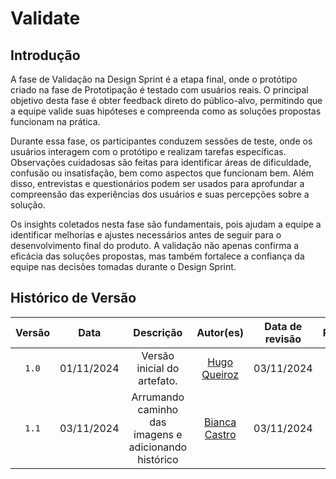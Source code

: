 # Validate

## Introdução

A fase de Validação na Design Sprint é a etapa final, onde o protótipo criado na fase de Prototipação é testado com usuários reais. O principal objetivo desta fase é obter feedback direto do público-alvo, permitindo que a equipe valide suas hipóteses e compreenda como as soluções propostas funcionam na prática.

Durante essa fase, os participantes conduzem sessões de teste, onde os usuários interagem com o protótipo e realizam tarefas específicas. Observações cuidadosas são feitas para identificar áreas de dificuldade, confusão ou insatisfação, bem como aspectos que funcionam bem. Além disso, entrevistas e questionários podem ser usados para aprofundar a compreensão das experiências dos usuários e suas percepções sobre a solução.

Os insights coletados nesta fase são fundamentais, pois ajudam a equipe a identificar melhorias e ajustes necessários antes de seguir para o desenvolvimento final do produto. A validação não apenas confirma a eficácia das soluções propostas, mas também fortalece a confiança da equipe nas decisões tomadas durante o Design Sprint.


## Histórico de Versão
| Versão | Data | Descrição | Autor(es) | Data de revisão | Revisor(es) |
| :-: | :-: | :-: | :-: | :-: | :-: |
| `1.0` | 01/11/2024  | Versão inicial do artefato. | [Hugo Queiroz](https://github.com/melohugo) |03/11/2024  | [Bianca Castro](https://github.com/BiancaPatrocinio7) |
| `1.1` | 03/11/2024  | Arrumando caminho das imagens e adicionando histórico| [Bianca Castro](https://github.com/BiancaPatrocinio7) | 03/11/2024 | [Hugo Queiroz](https://github.com/melohugo) |
